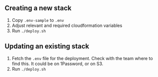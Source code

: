 ## Creating a new stack
1. Copy `.env-sample` to `.env`
2. Adjust relevant and required cloudformation variables
3. Run `./deploy.sh`

## Updating an existing stack
1. Fetch the `.env` file for the deployment. Check with the team where to find this. It could be on 1Password, or on S3.
2. Run `./deploy.sh`